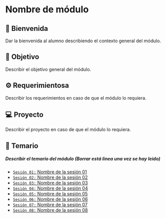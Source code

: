 # Nombre de módulo

## :wave: Bienvenida

Dar la bienvenida al alumno describiendo el contexto general del módulo.

## :dart: Objetivo

Describir el objetivo general del módulo.

## :gear: Requerimientosa

Describir los requerimientos en caso de que el módulo lo requiera.

## 💻 Proyecto

Describir el proyecto en caso de que el módulo lo requiera.

## :bookmark_tabs: Temario

##### Describir el temario del módulo (Borrar está linea una vez se hay leido)

- [`Sesión 01:` Nombre de la sesión 01]()
- [`Sesión 02:` Nombre de la sesión 02]()
- [`Sesión 03:` Nombre de la sesión 03]()
- [`Sesión 04:` Nombre de la sesión 04]()
- [`Sesión 05:` Nombre de la sesión 05]()
- [`Sesión 06:` Nombre de la sesión 06]()
- [`Sesión 07:` Nombre de la sesión 07]()
- [`Sesión 08:` Nombre de la sesión 08]()
